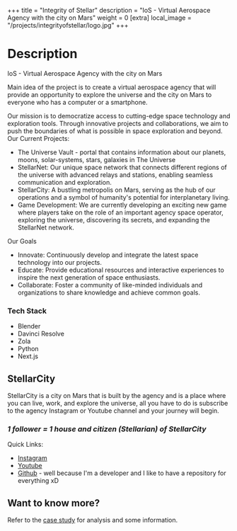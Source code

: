 +++
title = "Integrity of Stellar"
description = "IoS - Virtual Aerospace Agency with the city on Mars"
weight = 0
[extra]
local_image = "/projects/integrityofstellar/logo.jpg"
+++

# Description
IoS - Virtual Aerospace Agency with the city on Mars

Main idea of the project is to create a virtual aerospace agency that will provide an opportunity to explore the universe and the city on Mars to everyone who has a computer or a smartphone.

Our mission is to democratize access to cutting-edge space technology and exploration tools. Through innovative projects and collaborations, we aim to push the boundaries of what is possible in space exploration and beyond.
Our Current Projects:
- The Universe Vault - portal that contains information about our planets, moons, solar-systems, stars, galaxies in The Universe 
- StellarNet: Our unique space network that connects different regions of the universe with advanced relays and stations, enabling seamless communication and exploration.
- StellarCity: A bustling metropolis on Mars, serving as the hub of our operations and a symbol of humanity's potential for interplanetary living.
- Game Development: We are currently developing an exciting new game where players take on the role of an important agency space operator, exploring the universe, discovering its secrets, and expanding the StellarNet network.

Our Goals
- Innovate: Continuously develop and integrate the latest space technology into our projects.
- Educate: Provide educational resources and interactive experiences to inspire the next generation of space enthusiasts.
- Collaborate: Foster a community of like-minded individuals and organizations to share knowledge and achieve common goals.

### Tech Stack
- Blender 
- Davinci Resolve
- Zola
- Python
- Next.js

## StellarCity
StellarCity is a city on Mars that is built by the agency and is a place where you can live, work, and explore the universe, all you have to do is subscribe to the agency Instagram or Youtube channel and your journey will begin.

### *1 follower = 1 house and citizen (Stellarian) of StellarCity*

Quick Links:
- [Instagram](https://www.instagram.com/integrityofstellar/)
- [Youtube](https://www.youtube.com/@IntegrityofStellar/)
- [Github](https://github.com/integrityofstellar) - well because I'm a developer and I like to have a repository for everything xD


## Want to know more?
Refer to the [case study](https://savenko.tech/posts/integrityofstellar/) for analysis and some information.